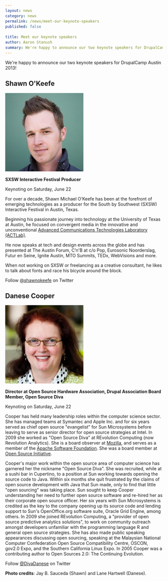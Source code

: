 ```yaml
---
layout: news
category: news
permalink: /news/meet-our-keynote-speakers
published: false

title: Meet our keynote speakers
author: Aaron Stanush
summary: We're happy to announce our two keynote speakers for DrupalCamp Austin 2013! Shawn O'Keefe (SXSW Interactive Festival Producer) and Danese Cooper (Director at Open Source Hardware Association).
---
```


We're happy to announce our two keynote speakers for DrupalCamp Austin 2013!

## Shawn O'Keefe

<img class="right" src="/img/shawn-headshot.jpg">

**SXSW Interactive Festival Producer**

Keynoting on Saturday, June 22

For over a decade, Shawn Michael O’Keefe has been at the forefront of emerging technologies as a producer for the South by Southwest (SXSW) Interactive Festival in Austin, Texas.

Beginning his passionate journey into technology at the University of Texas at Austin, he focused on convergent media in the innovative and unconventional [Advanced Communications Technologies Laboratory (ACTLab)](https://www.utexas.edu/research/eureka/institution/view?institution_id=32).

He now speaks at tech and design events across the globe and has presented at The Austin Forum, C’n'B at c/o Pop, Eurosonic Noorderslag, Futur en Seine, Ignite Austin, MTO Summits, TEDx, WebVisions and more.

When not working on SXSW or freelancing as a creative consultant, he likes to talk about fonts and race his bicycle around the block.

Follow [@shawnokeefe](https://twitter.com/shawnokeefe/) on Twitter

## Danese Cooper

<img class="right" src="/img/danese-headshot.jpg">

**Director at Open Source Hardware Association, Drupal Association Board Member, Open Source Diva**

Keynoting on Saturday, June 22

Cooper has held many leadership roles within the computer science sector. She has managed teams at Symantec and Apple Inc. and for six years served as chief open source "evangelist" for Sun Microsystems before leaving to serve as senior director for open source strategies at Intel. In 2009 she worked as "Open Source Diva" at REvolution Computing (now Revolution Analytics). She is a board observer at [Mozilla](http://www.mozilla.org/), and serves as a member of the [Apache Software Foundation](http://www.apache.org/). She was a board member at [Open Source Initiative](http://opensource.org/).

Cooper's major work within the open source area of computer science has garnered her the nickname "Open Source Diva". She was recruited, while at a sushi bar in Cupertino, to a position at Sun working towards opening the source code to Java. Within six months she quit frustrated by the claims of open source development with Java that Sun made, only to find that little "open sourcing" was taking place. Sun sought to keep Cooper understanding her need to further open source software and re-hired her as their corporate open source officer. Her six years with Sun Microsystems is credited as the key to the company opening up its source code and lending support to Sun's OpenOffice.org software suite, Oracle Grid Engine, among others. In 2009 she joined REvolution Computing, a "provider of open source predictive analytics solutions", to work on community outreach amongst developers unfamiliar with the programming language R and general open source strategies. She has also made public speaking appearances discussing open sourcing, speaking at the Malaysian National Computer Confederation Open Source Compatibility Centre, OSCON, gov2.0 Expo, and the Southern California Linux Expo. In 2005 Cooper was a contributing author to Open Sources 2.0: The Continuing Evolution.

Follow [@DivaDanese](https://twitter.com/divadanese/) on Twitter

**Photo credits**: Jay B. Sauceda (Shawn) and Lane Hartwell (Danese).